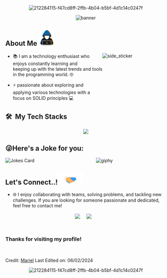 <!-- RAINBOW LINE TOP -->
<div align="center">

  ![212284115-f47cd8ff-2ffb-4b04-b5bf-4d1c14c0247f](https://github.com/MITdesarrollo/MITdesarrollo/assets/108035224/5efd1755-9fc1-49d4-b33a-c8e17b3d8a2d)
</div>

<div align="center">
  <img  src="https://res.cloudinary.com/dets0trss/image/upload/v1707245205/Navy_Illustrated_3D_Offline_Twitch_Banner_wrhuns.png"
       alt="banner" /></a>
</div>

<div>
 
  ##  About Me <picture><img src = "https://github.com/0xAbdulKhalid/0xAbdulKhalid/raw/main/assets/mdImages/about_me.gif" width = 50px></picture>
<img align="right" width=200px height=200px alt="side_sticker" src="https://media.giphy.com/media/TEnXkcsHrP4YedChhA/giphy.gif" />

- 📚   I am a technology enthusiast who enjoys constantly learning and
   <br>
   keeping up with the latest trends and tools in the programming world. 🤓
   
- ⚡ passionate about exploring and applying various technologies with a focus on SOLID principles 💻
  <br>

</div>
<div>

  ## 🛠️ &nbsp;My Tech Stacks
<p align="center">
  <a href="https://skillicons.dev">
    <img src="https://skillicons.dev/icons?i=gitbootstrap,css,discord,docker,bun,github,html,idea,js,linux,materialui,mongodb,mysql,nextjs,nodejs,postman,solidjs,react,flutter,sass,tailwind,ts,vscode&perline=14" />
  </a>
  
</p>
</div>
<div>
  
  ## 😜Here's a Joke for you:
<img src="https://readme-jokes.vercel.app/api" alt="Jokes Card" />  [<img align='right' src="https://media.giphy.com/media/M9gbBd9nbDrOTu1Mqx/giphy.gif" width="220" alt="giphy">](https://t.me/voko_aleksey)

## <b> Let's Connect..!</b><img src="https://github.com/0xAbdulKhalid/0xAbdulKhalid/raw/main/assets/mdImages/handshake.gif" width ="80">
- 🌐  I enjoy collaborating with teams, solving problems, and tackling new challenges. If you are looking for someone passionate and dedicated, feel free to contact me!

<p align="center">
<a href="https://www.linkedin.com/in/alexis-graff-fullstack/" target="blank"><img align="center" src="https://img.shields.io/badge/Alexis Graff-0077B5?style=for-the-badge&logo=linkedin&logoColor=white" /></a> &nbsp;&nbsp;&nbsp;  
<a href="mailto:alexisgraff123@gmail.com" target="blank"><img align="center" src="https://img.shields.io/badge/alexisgraff123@gmail.com-D14836?style=for-the-badge&logo=gmail&logoColor=white" /></a>    &nbsp;&nbsp;&nbsp;      
</p>
  
</div>
<br>

### Thanks for visiting my profile!

<br>

Credit: [Mariel](https://github.com/MITdesarrollo)
Last Edited on: 06/02/2024

<!-- RAINBOW LINE button -->
<div align="center">

  ![212284115-f47cd8ff-2ffb-4b04-b5bf-4d1c14c0247f](https://github.com/MITdesarrollo/MITdesarrollo/assets/108035224/5efd1755-9fc1-49d4-b33a-c8e17b3d8a2d)
</div>


